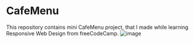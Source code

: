 # CafeMenu

This repository contains mini CafeMenu project, that I made while learning Responsive Web Design from freeCodeCamp.
![image](https://github.com/krishnapatel18/CafeMenu/assets/155523336/eddf2a60-57bc-43eb-8d30-ae64eb2f924e)
